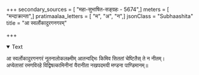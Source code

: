 +++
secondary_sources = [ "महा-सुभाषित-सङ्ग्रहः - 5674",]
meters = [ "मन्दाक्रान्ता",]
pratimaalaa_letters = [ "म", "अ", "न",]
jsonClass = "Subhaashita"
title = "आ स्वर्लोकादुरगनगरम्"

+++

<details open><summary>Text</summary>

आ स्वर्लोकादुरगनगरं नूतनालोकलक्ष्मीम् आतन्वद्भिः किमिव सिततां चेष्टितैस् ते न नीतम्।  
अप्येतासां रमणविरहे विद्विषत्कामिनीनां यैरानीता नखपदमयी मण्डना पाण्डिमानम्॥
</details>
